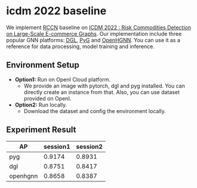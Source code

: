 # icdm 2022 baseline

We implement [RCCN](https://arxiv.org/abs/1703.06103) baseline on [ICDM 2022 : Risk Commodities Detection on Large-Scale E-commerce Graphs](https://tianchi.aliyun.com/competition/entrance/531976/introduction). Our implementation include three popular GNN platforms: [DGL](https://github.com/dmlc/dgl), [PyG](https://github.com/pyg-team/pytorch_geometric) and [OpenHGNN](https://github.com/BUPT-GAMMA/OpenHGNN). You can use it as a reference for data processing, model training and inference.

## Environment Setup

- **Option1:** Run on OpenI Cloud platform.
  - We provide an image with pytorch, dgl and pyg installed. You can directly create an instance from that. Also, you can use dataset provided on OpenI.
- **Option2:** Run locally.
  - Download the dataset and config the environment locally.

## Experiment Result

| AP       | session1 | session2 |
|----------|----------|----------|
| pyg      | 0.9174   | 0.8931   |               
| dgl      | 0.8751   | 0.8417   |               
| openhgnn | 0.8658   | 0.8387   |               
